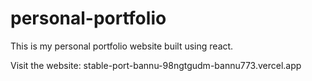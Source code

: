 # personal-portfolio

This is my personal portfolio website built using react.

Visit the website: stable-port-bannu-98ngtgudm-bannu773.vercel.app


